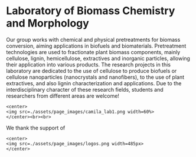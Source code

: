 # Laboratory of Biomass Chemistry and Morphology

Our group works with chemical and physical pretreatments for biomass
conversion, aiming applications in biofuels and biomaterials.
Pretreatment technologies are used to fractionate plant biomass
components, mainly cellulose, lignin, hemicellulose, extractives and
inorganic particles, allowing their application into various products.
The research projects in this laboratory are dedicated to the use of
cellulose to produce biofuels or cellulose nanoparticles (nanocrystals
and nanofibers), to the use of plant extractives, and also lignin
characterization and applications. Due to the interdisciplinary
character of these research fields, students and researchers from
different areas are welcome!

```@raw html
<center>
<img src=./assets/page_images/camila_lab1.png width=60%>
</center><br><br>
```

We thank the support of
```@raw html
<center>
<img src=./assets/page_images/logos.png width=485px>
</center>
```
